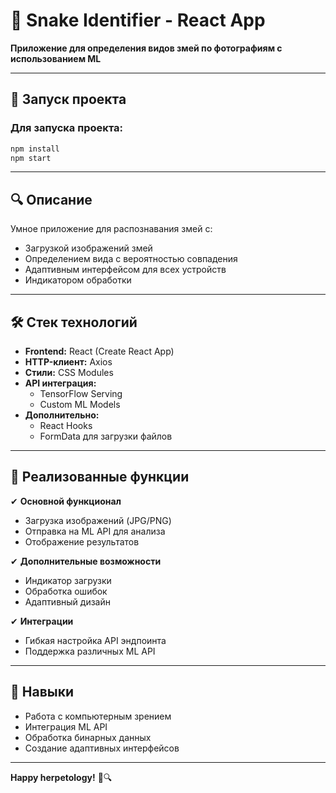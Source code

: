 # 🐍 Snake Identifier - React App

**Приложение для определения видов змей по фотографиям с использованием ML**

---

## 🚀 Запуск проекта

### Для запуска проекта:
```bash
npm install
npm start
```

---

## 🔍 Описание

Умное приложение для распознавания змей с:
- Загрузкой изображений змей
- Определением вида с вероятностью совпадения
- Адаптивным интерфейсом для всех устройств
- Индикатором обработки

---

## 🛠 Стек технологий

- **Frontend:** React (Create React App)
- **HTTP-клиент:** Axios
- **Стили:** CSS Modules
- **API интеграция:**
  - TensorFlow Serving
  - Custom ML Models
- **Дополнительно:**
  - React Hooks
  - FormData для загрузки файлов

---

## 📌 Реализованные функции

✔ **Основной функционал**
- Загрузка изображений (JPG/PNG)
- Отправка на ML API для анализа
- Отображение результатов

✔ **Дополнительные возможности**
- Индикатор загрузки
- Обработка ошибок
- Адаптивный дизайн

✔ **Интеграции**
- Гибкая настройка API эндпоинта
- Поддержка различных ML API

---

## 🎯 Навыки

- Работа с компьютерным зрением
- Интеграция ML API
- Обработка бинарных данных
- Создание адаптивных интерфейсов

---

**Happy herpetology!** 🐍🔍
